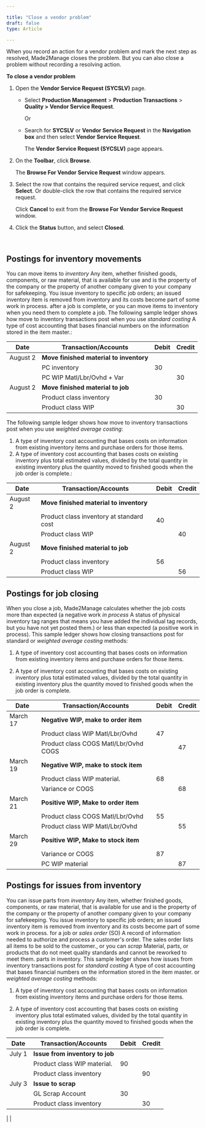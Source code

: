 ```yaml
---

title: "Close a vendor problem"
draft: false
type: Article

---
```


When you record an action for a vendor problem and mark the next step as resolved, Made2Manage closes the problem. But you can also close a problem without recording a resolving action.

**To close a vendor problem**

1. Open the **Vendor Service Request (SYCSLV)** page.

    - Select **Production Management** > **Production Transactions** > **Quality > Vendor Service Request**.

        Or

    - Search for **SYCSLV** or **Vendor Service Request** in the **Navigation box** and then select **Vendor Service Request**.

       The **Vendor Service Request (SYCSLV)** page appears.

2. On the **Toolbar**, click **Browse**.

    The **Browse For Vendor Service Request** window appears.

3. Select the row that contains the required service request, and click **Select**. Or double-click the row that contains the required service request.

    Click **Cancel** to exit from the **Browse For Vendor Service Request** window.

4. Click the **Status** button, and select **Closed**.

​

## Postings for inventory movements

You can move items to *inventory* Any item, whether finished goods, components, or raw material, that is available for use and is the property of the company or the property of another company given to your company for safekeeping. You issue inventory to specific job orders; an issued inventory item is removed from inventory and its costs become part of some work in process. after a job is complete, or you can move items to inventory when you need them to complete a job. The following sample ledger shows how move to inventory transactions post when you use *standard costing* A type of cost accounting that bases financial numbers on the information stored in the item master.:

| Date     | Transaction/Accounts                    | Debit  | Credit |
|----------|-----------------------------------------|--------|--------|
| August 2 | **Move finished material to inventory** |        |        |
|          | PC inventory                            | 30     |        |
|          | PC WIP Matl/Lbr/Ovhd + Var              |        | 30     |
| August 2 | **Move finished material to job**       |        |        |
|          | Product class inventory                 | 30     |        |
|          | Product class WIP                       |        | 30     |

The following sample ledger shows how move to inventory transactions post when you use *weighted average costing*:
 1. A type of inventory cost accounting that bases costs on information from existing inventory items and purchase orders for those items.
 2. A type of inventory cost accounting that bases costs on existing inventory plus total estimated values, divided by the total quantity in existing inventory plus the quantity moved to finished goods when the job order is complete.:

| Date     | Transaction/Accounts                     | Debit  | Credit |
|----------|------------------------------------------|--------|--------|
| August 2 | **Move finished material to inventory**  |        |        |
|          | Product class inventory at standard cost | 40     |        |
|          | Product class WIP                        |        | 40     |
| August 2 | **Move finished material to job**        |        |        |
|          | Product class inventory                  | 56     |        |
|          | Product class WIP                        |        | 56     |

## Postings for job closing

When you close a job, Made2Manage calculates whether the job costs more than expected (a negative work *in process* A status of physical inventory tag ranges that means you have added the individual tag records, but you have not yet posted them.) or less than expected (a positive work in process). This sample ledger shows how closing transactions post for standard or *weighted average costing* methods:

   1. A type of inventory cost accounting that bases costs on information from existing inventory items and purchase orders for those items.

   2. A type of inventory cost accounting that bases costs on existing inventory plus total estimated values, divided by the total quantity in existing inventory plus the quantity moved to finished goods when the job order is complete.

| Date     | Transaction/Accounts                  | Debit  | Credit |
|----------|---------------------------------------|--------|--------|
| March 17 | **Negative WIP, make to order item**  |        |        |
|          | Product class WIP Matl/Lbr/Ovhd       | 47     |        |
|          | Product class COGS Matl/Lbr/Ovhd COGS |        | 47     |
| March 19 | **Negative WIP, make to stock item**  |        |        |
|          | Product class WIP material.           | 68     |        |
|          | Variance or COGS                      |        | 68     |
| March 21 | **Positive WIP, Make to order item**  |        |        |
|          | Product class COGS Matl/Lbr/Ovhd      | 55     |        |
|          | Product class WIP Matl/Lbr/Ovhd       |        | 55     |
| March 29 | **Positive WIP, Make to stock item**  |        |        |
|          | Variance or COGS                      | 87     |        |
|          | PC WIP material                       |        | 87     |

## Postings for issues from inventory

You can issue parts from *inventory* Any item, whether finished goods, components, or raw material, that is available for use and is the property of the company or the property of another company given to your company for safekeeping. You issue inventory to specific job orders; an issued inventory item is removed from inventory and its costs become part of some work in process. for a job or *sales order* (SO) A record of information needed to authorize and process a customer's order. The sales order lists all items to be sold to the customer., or you can *scrap* Material, parts, or products that do not meet quality standards and cannot be reworked to meet them. parts in inventory. This sample ledger shows how issues from inventory transactions post for *standard costing* A type of cost accounting that bases financial numbers on the information stored in the item master. or *weighted average costing* methods:

   1. A type of inventory cost accounting that bases costs on information from existing inventory items and purchase orders for those items.

   2. A type of inventory cost accounting that bases costs on existing inventory plus total estimated values, divided by the total quantity in existing inventory plus the quantity moved to finished goods when the job order is complete.

| Date   | Transaction/Accounts            | Debit  | Credit |
|--------|---------------------------------|--------|--------|
| July 1 | **Issue from inventory to job** |        |        |
|        | Product class WIP material.     | 90     |        |
|        | Product class inventory         |        | 90     |
| July 3 | **Issue to scrap**              |        |        |
|        | GL Scrap Account                | 30     |        |
|        | Product class inventory         |        | 30     |
|
|
